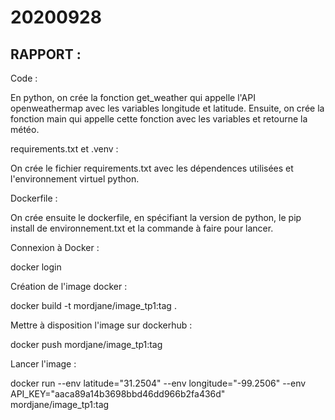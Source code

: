 # 20200928

## RAPPORT :

Code :

En python, on crée la fonction get_weather qui appelle l'API openweathermap avec les variables longitude et latitude.
Ensuite, on crée la fonction main qui appelle cette fonction avec les variables et retourne la météo.


requirements.txt et .venv :

On crée le fichier requirements.txt avec les dépendences utilisées et l'environnement virtuel python.


Dockerfile :

On crée ensuite le dockerfile, en spécifiant la version de python, le pip install de environnement.txt et la commande à faire pour lancer.


Connexion à Docker :

docker login


Création de l'image docker :

docker build -t mordjane/image_tp1:tag .


Mettre à disposition l'image sur dockerhub :

docker push mordjane/image_tp1:tag  


Lancer l'image :

docker run --env latitude="31.2504" --env longitude="-99.2506" --env API_KEY="aaca89a14b3698bbd46dd966b2fa436d" mordjane/image_tp1:tag
